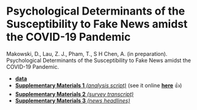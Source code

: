 # Psychological Determinants of the Susceptibility to Fake News amidst the COVID-19 Pandemic

Makowski, D., Lau, Z. J., Pham, T., S H Chen, A. (in preparation). Psychological Determinants of the Susceptibility to Fake News amidst the COVID-19 Pandemic. 

- [**data**](https://raw.githubusercontent.com/DominiqueMakowski/2021covidfakenews/main/statistics/data2.csv)
- [**Supplementary Materials 1** *(analysis script)*](https://github.com/DominiqueMakowski/2021covidfakenews/tree/main/statistics) (see it online [**here**](https://dominiquemakowski.github.io/2021covidfakenews/) :+1:)
- [**Supplementary Materials 2** *(survey transcript)*](https://github.com/DominiqueMakowski/2021covidfakenews/blob/main/SupplementaryMaterials2.pdf)
- [**Supplementary Materials 3** *(news headlines)*](https://github.com/DominiqueMakowski/2021covidfakenews/blob/main/SupplementaryMaterials3.pdf)

